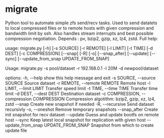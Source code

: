 # migrate
Python tool to automate simple zfs send/recv tasks. Used to send datatets to local compressed files or to remote hosts with given compression and bandwidth limit by ssh. Also handles stream interrupts and best possible compression negotiation. Depends : pv, bzip2, gzip, xz, lz4, zstd. Full help:

usage: migrate.py [-h] [-s SOURCE] [-r REMOTE] [-l LIMIT] [-t TIME] [-d DEST] [-c COMPRESSION] [--snap] [-R] [-o] [--snap_after]
                  [--update] [--sync] [--update_from_snap UPDATE_FROM_SNAP]

Usage: migrate.py -s pool/dataset -r 192.168.0.1 -l 20M -d newpool/dataset

options:
  -h, --help            show this help message and exit
  -s SOURCE, --source SOURCE
                        Source dataset
  -r REMOTE, --remote REMOTE
                        Remote host
  -l LIMIT, --limit LIMIT
                        Transfer speed limit
  -t TIME, --time TIME  Transfer time limit
  -d DEST, --dest DEST  Destination dataset
  -c COMPRESSION, --compression COMPRESSION
                        Compression algotithm: bzip2, gzip, xz, lz4, zstd
  --snap                Create new snapshot if needed
  -R, --recursive       Send dataset recursivly
  -o, --oneshot         Remove temporary snapshots
  --snap_after          Create init snapshot for recv dataset
  --update              Guess and update bootfs on remote host
  --sync                Keep latest local snapshot for replication with given host
  --update_from_snap UPDATE_FROM_SNAP
                        Snapshot from which to create update file

